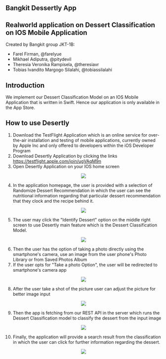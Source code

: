 
## Bangkit Dessertly App
## Realworld application on Dessert Classification on IOS Mobile Application

Created by Bangkit group JKT-1B:
* Farel Firman, @farelyue
* Mikhael Adiputra, @pitydevil
* Theresia Veronika Rampisela, @theresiavr
* Tobias Ivandito Margogo Silalahi, @tobiassilalahi

## Introduction
We implement our Dessert Classification Model on an IOS Mobile Application that is written in Swift. Hence our application is only available in the App Store.

## How to use Desertly

1. Download the TestFlight Application which is an online service for over-the-air installation and testing of mobile applications, currently owned by Apple Inc and only offered to developers within the iOS Developer Program
2. Download Desertly Application by clicking the links https://testflight.apple.com/join/ugVAqM9n
3. Open Desertly Application on your IOS home screen

<p align="center">
  <img src="https://github.com/pitydevil/Bangkit-dessertly-app/blob/master/Images/step1.png">
</p>

4. In the application homepage, the user is provided with a selection of Randomize Dessert Recommendation in which the user can see the nutritional information regarding that particular dessert recommendation that they clock and the recipe behind it.

<p align="center">
  <img src="https://github.com/pitydevil/Bangkit-dessertly-app/blob/master/Images/step2.png">
</p>

5. The user may click the "Identify Dessert" option on the middle right screen to use Desertly main feature which is the Dessert Classification Model.

<p align="center">
  <img src="https://github.com/pitydevil/Bangkit-dessertly-app/blob/master/Images/step3.png">
</p>

6. Then the user has the option of taking a photo directly using the smartphone's camera, use an image from the user phone's Photo Library or from Saved Photos Album
7. If the user opts for "Take a photo Option", the user will be redirected to smartphone's camera app

<p align="center">
  <img src="https://github.com/pitydevil/Bangkit-dessertly-app/blob/master/Images/step4.png">
</p>

8. After the user take a shot of the picture user can adjust the picture for better image input

<p align="center">
  <img src="https://github.com/pitydevil/Bangkit-dessertly-app/blob/master/Images/step5.png">
</p>

9. Then the app is fetching from our REST API in the server which runs the Dessert Classification model to classify the dessert from the input image

<p align="center">
  <img src="https://github.com/pitydevil/Bangkit-dessertly-app/blob/master/Images/step6.png">
</p>

10. Finally, the application will provide a search result from the classification in which the user can click for further information regarding the dessert.

<p align="center">
  <img src="https://github.com/pitydevil/Bangkit-dessertly-app/blob/master/Images/step7.png">
</p>
